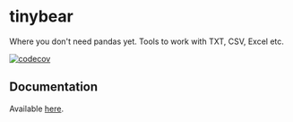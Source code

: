 # tinybear
Where you don't need pandas yet. Tools to work with TXT, CSV, Excel etc.

[![codecov](https://codecov.io/gh/lemontree210/tinybear/graph/badge.svg?token=S0XIMP99YU)](https://codecov.io/gh/lemontree210/tinybear)

## Documentation

Available [here](https://lemontree210.github.io/tinybear/).
